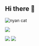 ## Hi there 👋

![nyan cat](https://media.giphy.com/media/sIIhZliB2McAo/giphy.gif)

![](http://github-profile-summary-cards.vercel.app/api/cards/profile-details?username=ifoudil&theme=aura) 



![](http://github-profile-summary-cards.vercel.app/api/cards/repos-per-language?username=ifoudil&theme=aura) ![](http://github-profile-summary-cards.vercel.app/api/cards/productive-time?username=ifoudil&theme=aura&utcOffset=8) 



